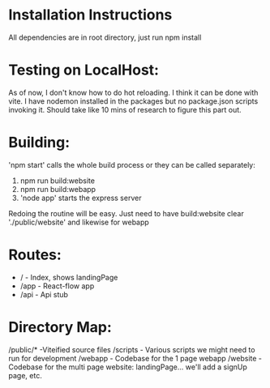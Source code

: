 # Installation Instructions

All dependencies are in root directory, just run npm install

# Testing on LocalHost:

As of now, I don't know how to do hot reloading. I think it can be done with vite. I have nodemon installed in the packages but no package.json scripts invoking it. Should take like 10 mins of research to figure this part out.

# Building:

'npm start' calls the whole build process or they can be called separately:

1. npm run build:website
2. npm run build:webapp
3. 'node app' starts the express server

Redoing the routine will be easy. Just need to have build:website clear './public/website' and likewise for webapp

# Routes:

- / - Index, shows landingPage
- /app - React-flow app
- /api - Api stub

# Directory Map:

/public/\* -Viteified source files
/scripts - Various scripts we might need to run for development
/webapp - Codebase for the 1 page webapp
/website - Codebase for the multi page website: landingPage... we'll add a signUp page, etc.
